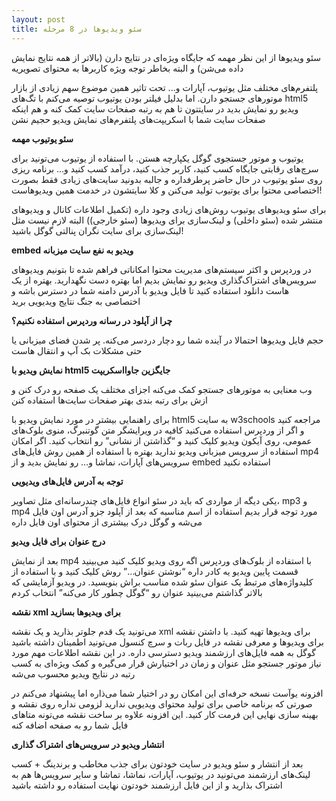 ```yaml
---
layout: post
title: سئو ویدیوها در 8 مرحله
---
```


سئو ویدیوها از این نظر مهمه که جایگاه ویژه‌ای در نتایج دارن (بالاتر از همه نتایج نمایش داده می‌شن) و البته بخاطر توجه ویژه کاربرها به محتوای تصویریه

پلتفرم‌های مختلف مثل یوتیوب، آپارات و... تحت تاثیر همین موضوع سهم زیادی از بازار موتورهای جستجو دارن. اما بدلیل فیلتر بودن یوتیوب توصیه می‌کنم با تگ‌های html5 ویدیو رو نمایش بدید در سایتتون تا هم به رتبه صفحات سایت کمک کنه و هم اینکه صفحات سایت شما با اسکریپت‌های پلتفرم‌های نمایش ویدیو حجیم نشن

**سئو یوتیوب مهمه**

یوتیوب و موتور جستجوی گوگل یکپارچه هستن. با استفاده از یوتیوب می‌تونید برای سرچ‌های رقابتی جایگاه کسب کنید، کاربر جذب کنید، درآمد کسب کنید و... برنامه ریزی روی سئو یوتیوب در حال حاضر پرطرفداره و جالبه بدونید سایت‌های زیادی فقط بصورت اختصاصی محتوا برای یوتیوب تولید می‌کنن و کلا سایتشون در خدمت همین ویدیوهاست!

برای سئو ویدیوهای یوتیوب روش‌های زیادی وجود داره (تکمیل اطلاعات کانال و ویدیوهای منتشر شده (سئو داخلی) و لینک‌سازی برای ویدیوها (سئو خارجی)) البته لازم نیست مثل لینک‌سازی برای سایت نگران پنالتی گوگل باشید!

**embed ویدیو به نفع سایت میزبانه**

در وردپرس و اکثر سیستم‌های مدیریت محتوا امکاناتی فراهم شده تا بتونیم ویدیوهای سرویس‌های اشتراک‌گذاری ویدیو رو نمایش بدیم اما بهتره دست نگهدارید. بهتره از یک هاست دانلود استفاده کنید تا فایل ویدیو با آدرس دامنه شما در دسترس باشه و اختصاصی به جنگ نتایج ویدیویی برید

**چرا از آپلود در رسانه وردپرس استفاده نکنیم؟**

حجم فایل ویدیوها احتمالا در آینده شما رو دچار دردسر می‌کنه.  پر شدن فضای میزبانی یا حتی مشکلات بک آپ و انتقال هاست

**نمایش ویدیو با html5 جایگزین جاوااسکریپت**

وب معنایی به موتورهای جستجو کمک می‌کنه اجزای مختلف یک صفحه رو درک کنن و ازش برای رتبه بندی بهتر صفحات سایت‌ها استفاده کنن

برای راهنمایی بیشتر در مورد نمایش ویدیو با html5 به سایت w3schools مراجعه کنید و اگر از وردپرس استفاده می‌کنید کافیه در ویرایشگر متن گوتنبرگ، منوی بلوک‌های عمومی، روی آیکون ویدیو کلیک کنید و “گذاشتن از نشانی” رو انتخاب کنید. اگر امکان استفاده از سرویس میزبانی ویدیو ندارید بهتره با استفاده از همین روش فایل‌های mp4 سرویس‌های آپارات، نماشا و… رو نمایش بدید و از embed استفاده نکنید

**توجه به آدرس فایل‌های ویدیویی**

یکی دیگه از مواردی که باید در سئو انواع فایل‌های چندرسانه‌ای مثل تصاویر، mp3 و mp4 مورد توجه قرار بدیم استفاده از اسم مناسبه که بعد از آپلود جزو آدرس اون فایل می‌شه و گوگل درک بیشتری از محتوای اون فایل داره

**درج عنوان برای فایل ویدیو**

بعد از نمایش mp4 با استفاده از بلوک‌های وردپرس اگه روی ویدیو کلیک کنید می‌بینید قسمت پایین ویدیو یه کادر داره “نوشتن عنوان…” روش کلیک کنید و با استفاده از کلیدواژه‌های مرتبط یک عنوان سئو شده مناسب براش بنویسید. در ویدیو آزمایشی که بالاتر گذاشتم می‌بینید عنوان رو “گوگل چطور کار می‌کنه” انتخاب کردم

**نقشه xml برای ویدیوها بسازید**

می‌تونید یک قدم جلوتر بذارید و یک نقشه xml برای ویدیوها تهیه کنید. با داشتن نقشه برای ویدیوها و معرفی نقشه در فایل ربات و سرچ کنسول می‌تونید اطمینان داشته باشید گوگل به همه فایل‌های ارزشمند ویدیو دسترسی داره. در این نقشه اطلاعات مهم مورد نیاز موتور جستجو مثل عنوان و زمان در اختیارش قرار می‌گیره و کمک ویژه‌ای به کسب رتبه در نتایج ویدیو محسوب می‌شه

افزونه یوآست نسخه حرفه‌ای این امکان رو در اختیار شما می‌ذاره اما پیشنهاد می‌کنم در صورتی که برنامه خاصی برای تولید محتوای ویدیویی ندارید لزومی نداره روی نقشه و بهینه سازی نهایی این فرمت کار کنید. این افزونه علاوه بر ساخت نقشه می‌تونه متاهای فایل شما رو به صفحه اضافه کنه

**انتشار ویدیو در سرویس‌های اشتراک گذاری**

بعد از انتشار و سئو ویدیو در سایت خودتون برای جذب مخاطب و برندینگ + کسب لینک‌های ارزشمند می‌تونید در یوتیوب، آپارات، نماشا، تماشا و سایر سرویس‌ها هم به اشتراک بذارید و از این فایل ارزشمند خودتون نهایت استفاده رو داشته باشید
